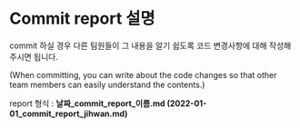 # Commit report 설명

commit 하실 경우 다른 팀원들이 그 내용을 알기 쉽도록 코드 변경사항에 대해 작성해주시면 됩니다.

(When committing, you can write about the code changes so that other team members can easily understand the contents.)

report 형식 : **날짜_commit_report_이름.md (2022-01-01_commit_report_jihwan.md)**
